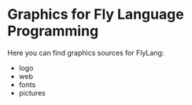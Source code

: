 # Graphics for Fly Language Programming

Here you can find graphics sources for FlyLang:

- logo
- web
- fonts
- pictures
